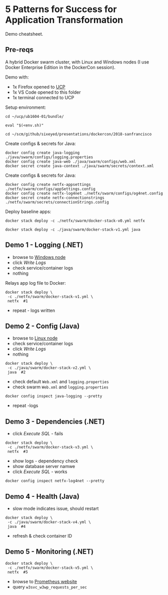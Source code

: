 # 5 Patterns for Success for Application Transformation

Demo cheatsheet.

## Pre-reqs

A hybrid Docker swarm cluster, with Linux and Windows nodes (I use Docker Enterprise Edition in the DockerCon session).

Demo with:

- 1x Firefox opened to [UCP](https://ub1604-01)
- 1x VS Code opened to this folder
- 1x terminal connected to UCP

Setup environment:

```
cd ~/ucp/ub1604-01/bundle/

eval "$(<env.sh)"

cd ~/scm/github/sixeyed/presentations/dockercon/2018-sanfrancisco
```

Create configs & secrets for Java:

```
docker config create java-logging ./java/swarm/configs/logging.properties
docker config create java-web ./java/swarm/configs/web.xml
docker secret create java-context ./java/swarm/secrets/context.xml
```

Create configs & secrets for Java:

```
docker config create netfx-appsettings ./netfx/swarm/configs/appSettings.config
docker config create netfx-log4net ./netfx/swarm/configs/og4net.config
docker secret create netfx-connectionstrings ./netfx/swarm/secrets/connectionStrings.config
```

Deploy baseline apps:

```
docker stack deploy -c ./netfx/swarm/docker-stack-v0.yml netfx

docker stack deploy -c ./java/swarm/docker-stack-v1.yml java
```

## Demo 1 - Logging (.NET)

- browse to [Windows node](http://wlb.sixeyed.com:8080)
- click _Write Logs_
- check service/container logs
- nothing

Relays app log file to Docker:

```
docker stack deploy \
 -c ./netfx/swarm/docker-stack-v1.yml \
 netfx  #1
```

- repeat - logs written

## Demo 2 - Config (Java)

- browse to [Linux node](http://llb.sixeyed.com:8070)
- check service/container logs
- click _Write Logs_
- nothing

```
docker stack deploy \
 -c ./java/swarm/docker-stack-v2.yml \
 java  #2
```

- check default `Web.xml` and `logging.properties`
- check swarm `Web.xml` and `logging.properties`

```
docker config inspect java-logging --pretty
```

- repeat
  -logs

## Demo 3 - Dependencies (.NET)

- click _Execute SQL_ - fails

```
docker stack deploy \
 -c ./netfx/swarm/docker-stack-v3.yml \
 netfx  #3
```

- show logs - dependency check
- show database server namwe
- click _Execute SQL_ - works

```
docker config inspect netfx-log4net --pretty
```

## Demo 4 - Health (Java)

- slow mode indicates issue, should restart

```
docker stack deploy \
 -c ./java/swarm/docker-stack-v4.yml \
 java  #4
```

- refresh & check container ID

## Demo 5 - Monitoring (.NET)

```
docker stack deploy \
 -c ./netfx/swarm/docker-stack-v5.yml \
 netfx  #5
```

- browse to [Prometheus website](http://llb.sixeyed.com:9080)
- query `w3svc_w3wp_requests_per_sec`
